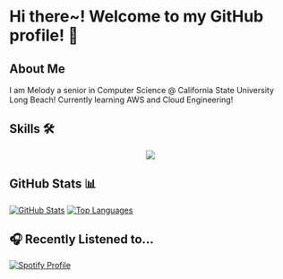 # Hi there~! Welcome to my GitHub profile! 💖

## About Me
I am Melody a senior in Computer Science @ California State University Long Beach!
Currently learning AWS and Cloud Engineering!

## Skills 🛠️
<p align="center">
  <a href="https://skillicons.dev">
    <img src="https://skillicons.dev/icons?i=py,cpp,js,ts,java,cs,php,react,nodejs,express,wordpress,mongodb,mysql,firebase" />
  </a>
</p>

## GitHub Stats 📊
[![GitHub Stats](https://github-readme-stats.vercel.app/api?username=mel418&show_icons=true&layout=compact&theme=dark&hide_border=true&bg_color=22272E00&hide_rank=true)](https://github.com/mel418?tab=repositories)
[![Top Languages](https://github-readme-stats.vercel.app/api/top-langs/?username=mel418&layout=compact&langs_count=10&theme=dark&hide_border=true&bg_color=22272E00)](https://github.com/mel418?tab=repositories)

## 🎧 Recently Listened to...
[![Spotify Profile](https://spotify-github-profile.kittinanx.com/api/view?uid=mel.oh.dee&cover_image=true&theme=default&show_offline=false&background_color=121212&interchange=true&bar_color=53b14f&bar_color_cover=false)](https://spotify-github-profile.kittinanx.com/api/view?uid=mel.oh.dee&redirect=true)
